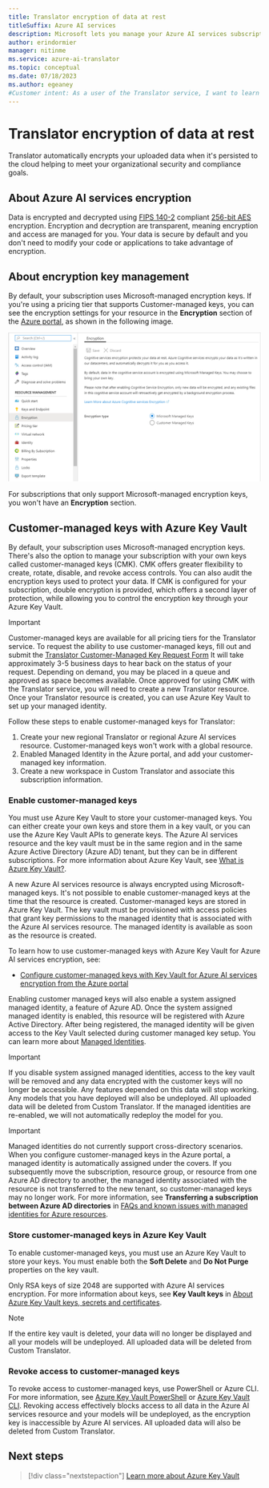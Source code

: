 ```yaml
---
title: Translator encryption of data at rest
titleSuffix: Azure AI services
description: Microsoft lets you manage your Azure AI services subscriptions with your own keys, called customer-managed keys (CMK). This article covers data encryption at rest for Translator, and how to enable and manage CMK. 
author: erindormier
manager: nitinme
ms.service: azure-ai-translator
ms.topic: conceptual
ms.date: 07/18/2023
ms.author: egeaney
#Customer intent: As a user of the Translator service, I want to learn how encryption at rest works.
---
```


# Translator encryption of data at rest

Translator automatically encrypts your uploaded data when it's persisted to the cloud helping to meet your organizational security and compliance goals.

## About Azure AI services encryption

Data is encrypted and decrypted using [FIPS 140-2](https://en.wikipedia.org/wiki/FIPS_140-2) compliant [256-bit AES](https://en.wikipedia.org/wiki/Advanced_Encryption_Standard) encryption. Encryption and decryption are transparent, meaning encryption and access are managed for you. Your data is secure by default and you don't need to modify your code or applications to take advantage of encryption.

## About encryption key management

By default, your subscription uses Microsoft-managed encryption keys. If you're using a pricing tier that supports Customer-managed keys, you can see the encryption settings for your resource in the **Encryption** section of the [Azure portal](https://portal.azure.com), as shown in the following image.

![View Encryption settings](../media/cognitive-services-encryption/encryptionblade.png)

For subscriptions that only support Microsoft-managed encryption keys, you won't have an **Encryption** section.

## Customer-managed keys with Azure Key Vault

By default, your subscription uses Microsoft-managed encryption keys. There's also the option to manage your subscription with your own keys called customer-managed keys (CMK). CMK offers greater flexibility to create, rotate, disable, and revoke access controls. You can also audit the encryption keys used to protect your data. If CMK is configured for your subscription, double encryption is provided, which offers a second layer of protection, while allowing you to control the encryption key through your Azure Key Vault.

> [!IMPORTANT]
> Customer-managed keys are available for all pricing tiers for the Translator service. To request the ability to use customer-managed keys, fill out and submit the [Translator Customer-Managed Key Request Form](https://aka.ms/cogsvc-cmk) It will take approximately 3-5 business days to hear back on the status of your request. Depending on demand, you may be placed in a queue and approved as space becomes available. Once approved for using CMK with the Translator service, you will need to create a new Translator resource. Once your Translator resource is created, you can use Azure Key Vault to set up your managed identity.

Follow these steps to enable customer-managed keys for Translator:

1. Create your new regional Translator or regional Azure AI services resource. Customer-managed keys won't work with a global resource.
2. Enabled Managed Identity in the Azure portal, and add your customer-managed key information.
3. Create a new workspace in Custom Translator and associate this subscription information.

### Enable customer-managed keys

You must use Azure Key Vault to store your customer-managed keys. You can either create your own keys and store them in a key vault, or you can use the Azure Key Vault APIs to generate keys. The Azure AI services resource and the key vault must be in the same region and in the same Azure Active Directory (Azure AD) tenant, but they can be in different subscriptions. For more information about Azure Key Vault, see [What is Azure Key Vault?](../../key-vault/general/overview.md).

A new Azure AI services resource is always encrypted using Microsoft-managed keys. It's not possible to enable customer-managed keys at the time that the resource is created. Customer-managed keys are stored in Azure Key Vault. The key vault must be provisioned with access policies that grant key permissions to the managed identity that is associated with the Azure AI services resource. The managed identity is available as soon as the resource is created.

To learn how to use customer-managed keys with Azure Key Vault for Azure AI services encryption, see:

- [Configure customer-managed keys with Key Vault for Azure AI services encryption from the Azure portal](../Encryption/cognitive-services-encryption-keys-portal.md)

Enabling customer managed keys will also enable a system assigned managed identity, a feature of Azure AD. Once the system assigned managed identity is enabled, this resource will be registered with Azure Active Directory. After being registered, the managed identity will be given access to the Key Vault selected during customer managed key setup. You can learn more about [Managed Identities](../../active-directory/managed-identities-azure-resources/overview.md).

> [!IMPORTANT]
> If you disable system assigned managed identities, access to the key vault will be removed and any data encrypted with the customer keys will no longer be accessible. Any features depended on this data will stop working. Any models that you have deployed will also be undeployed. All uploaded data will be deleted from Custom Translator. If the managed identities are re-enabled, we will not automatically redeploy the model for you.

> [!IMPORTANT]
> Managed identities do not currently support cross-directory scenarios. When you configure customer-managed keys in the Azure portal, a managed identity is automatically assigned under the covers. If you subsequently move the subscription, resource group, or resource from one Azure AD directory to another, the managed identity associated with the resource is not transferred to the new tenant, so customer-managed keys may no longer work. For more information, see **Transferring a subscription between Azure AD directories** in [FAQs and known issues with managed identities for Azure resources](../../active-directory/managed-identities-azure-resources/known-issues.md#transferring-a-subscription-between-azure-ad-directories).  

### Store customer-managed keys in Azure Key Vault

To enable customer-managed keys, you must use an Azure Key Vault to store your keys. You must enable both the **Soft Delete** and **Do Not Purge** properties on the key vault.

Only RSA keys of size 2048 are supported with Azure AI services encryption. For more information about keys, see **Key Vault keys** in [About Azure Key Vault keys, secrets and certificates](../../key-vault/general/about-keys-secrets-certificates.md).

> [!NOTE]
> If the entire key vault is deleted, your data will no longer be displayed and all your models will be undeployed. All uploaded data will be deleted from Custom Translator. 

### Revoke access to customer-managed keys

To revoke access to customer-managed keys, use PowerShell or Azure CLI. For more information, see [Azure Key Vault PowerShell](/powershell/module/az.keyvault//) or [Azure Key Vault CLI](/cli/azure/keyvault). Revoking access effectively blocks access to all data in the Azure AI services resource and your models will be undeployed, as the encryption key is inaccessible by Azure AI services. All uploaded data will also be deleted from Custom Translator.

## Next steps

> [!div class="nextstepaction"]
> [Learn more about Azure Key Vault](../../key-vault/general/overview.md)
